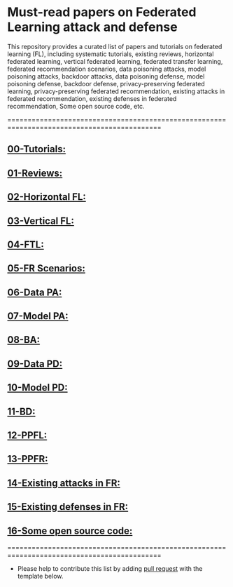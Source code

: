 # Must-read papers on Federated Learning attack and defense  
This repository provides a curated list of papers and tutorials on federated learning (FL), including systematic tutorials, existing reviews, horizontal federated learning, vertical federated learning, federated transfer learning, federated recommendation scenarios, data poisoning attacks, model poisoning attacks, backdoor attacks, data poisoning defense, model poisoning defense, backdoor defense, privacy-preserving federated learning, privacy-preserving federated recommendation, existing attacks in federated recommendation, existing defenses in federated recommendation, Some open source code, etc.  

============================================================================================
## [00-Tutorials:](link-to-tutorials)
## [01-Reviews:](link-to-Reviews)
## [02-Horizontal FL:](link-to-Horizontal-FL)
## [03-Vertical FL:](link-to-Vertical-FL)
## [04-FTL:](link-to-FTL)
## [05-FR Scenarios:](link-to-FR-Scenarios)
## [06-Data PA:](link-to-Data-PA)
## [07-Model PA:](link-to-Model-PA)
## [08-BA:](link-to-BA)
## [09-Data PD:](link-to-Data-PD)
## [10-Model PD:](link-to-Model-PD)
## [11-BD:](link-to-BD)
## [12-PPFL:](link-to-PPFL)
## [13-PPFR:](link-to-PPFR)
## [14-Existing attacks in FR:](link-to-Existing-attacks-in-FR)
## [15-Existing defenses in FR:](link-to-Existing-defenses-in-FR)
## [16-Some open source code:](link-to-Some-open-source-code)

============================================================================================
* Please help to contribute this list by adding [pull request](link-to-https://github.com/CPZXJ/FLpaper/pulls) with the template below.
